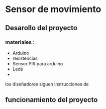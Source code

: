 # Sensor de movimiento

## Desarollo del proyecto
### materiales :
+ Arduino
+ resistencias
+ Sensor PIR para arduino
+ Leds
+ 
los diseñadores siguen instrucciones de
## funcionamiento del proyecto 


